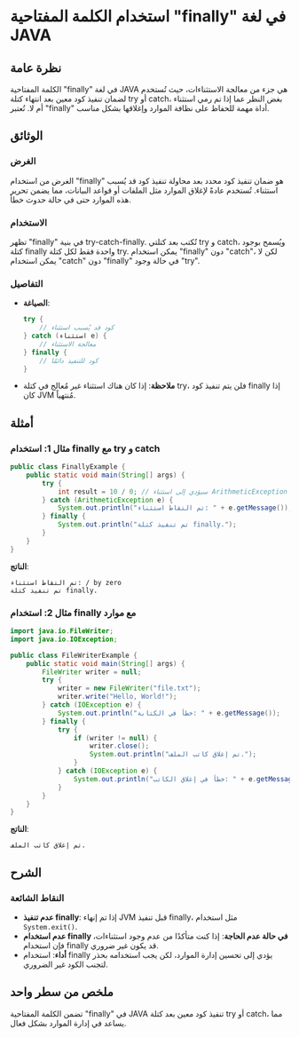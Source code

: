 <!--
Meta Description: # استخدام الكلمة المفتاحية "finally" في لغة JAVA ## نظرة عامة الكلمة المفتاحية "finally" في لغة JAVA هي جزء من معالجة الاستثناءات، حيث تُستخدم لضمان ت...
Meta Keywords: finally, try, catch, استخدام, تنفيذ
-->

# استخدام الكلمة المفتاحية "finally" في لغة JAVA

## نظرة عامة
الكلمة المفتاحية "finally" في لغة JAVA هي جزء من معالجة الاستثناءات، حيث تُستخدم لضمان تنفيذ كود معين بعد انتهاء كتلة try أو catch، بغض النظر عما إذا تم رمي استثناء أم لا. تُعتبر "finally" أداة مهمة للحفاظ على نظافة الموارد وإغلاقها بشكل مناسب.

## الوثائق
### الغرض
الغرض من استخدام "finally" هو ضمان تنفيذ كود محدد بعد محاولة تنفيذ كود قد يُسبب استثناء. تُستخدم عادةً لإغلاق الموارد مثل الملفات أو قواعد البيانات، مما يضمن تحرير هذه الموارد حتى في حالة حدوث خطأ.

### الاستخدام
تظهر "finally" في بنية try-catch-finally. تُكتب بعد كتلتي try و catch، ويُسمح بوجود كتلة finally واحدة فقط لكل كتلة try. يمكن استخدام "finally" دون "catch"، لكن لا يمكن استخدام "catch" دون "finally" في حالة وجود "try".

### التفاصيل
- **الصياغة**:
    ```java
    try {
        // كود قد يُسبب استثناء
    } catch (استثناء e) {
        // معالجة الاستثناء
    } finally {
        // كود للتنفيذ دائمًا
    }
    ```
- **ملاحظة**: إذا كان هناك استثناء غير مُعالج في كتلة try، فلن يتم تنفيذ كود finally إذا كان JVM مُنتهياً.

## أمثلة
### مثال 1: استخدام finally مع try و catch
```java
public class FinallyExample {
    public static void main(String[] args) {
        try {
            int result = 10 / 0; // سيؤدي إلى استثناء ArithmeticException
        } catch (ArithmeticException e) {
            System.out.println("تم التقاط استثناء: " + e.getMessage());
        } finally {
            System.out.println("تم تنفيذ كتلة finally.");
        }
    }
}
```
**الناتج**:
```
تم التقاط استثناء: / by zero
تم تنفيذ كتلة finally.
```

### مثال 2: استخدام finally مع موارد
```java
import java.io.FileWriter;
import java.io.IOException;

public class FileWriterExample {
    public static void main(String[] args) {
        FileWriter writer = null;
        try {
            writer = new FileWriter("file.txt");
            writer.write("Hello, World!");
        } catch (IOException e) {
            System.out.println("خطأ في الكتابة: " + e.getMessage());
        } finally {
            try {
                if (writer != null) {
                    writer.close();
                    System.out.println("تم إغلاق كاتب الملف.");
                }
            } catch (IOException e) {
                System.out.println("خطأ في إغلاق الكاتب: " + e.getMessage());
            }
        }
    }
}
```
**الناتج**:
```
تم إغلاق كاتب الملف.
```

## الشرح
### النقاط الشائعة
- **عدم تنفيذ finally**: إذا تم إنهاء JVM قبل تنفيذ finally، مثل استخدام `System.exit()`.
- **عدم استخدام finally في حالة عدم الحاجة**: إذا كنت متأكدًا من عدم وجود استثناءات، فإن استخدام finally قد يكون غير ضروري.
- **أداء**: استخدام finally يؤدي إلى تحسين إدارة الموارد، لكن يجب استخدامه بحذر لتجنب الكود غير الضروري.

## ملخص من سطر واحد
تضمن الكلمة المفتاحية "finally" في JAVA تنفيذ كود معين بعد كتلة try أو catch، مما يساعد في إدارة الموارد بشكل فعال.